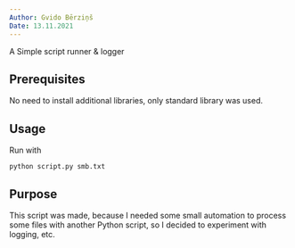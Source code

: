 ```yaml
---
Author: Gvido Bērziņš
Date: 13.11.2021
---
```


A Simple script runner & logger

## Prerequisites

No need to install additional libraries, only standard library was used.

## Usage

Run with

```
python script.py smb.txt
```

## Purpose

This script was made, because I needed some small automation to process some
files with another Python script, so I decided to experiment with logging, etc.
